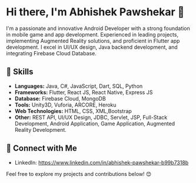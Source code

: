 # Hi there, I'm Abhishek Pawshekar 👋

I'm a passionate and innovative Android Developer with a strong foundation in mobile game and app development. Experienced in leading projects, implementing Augmented Reality solutions, and proficient in Flutter app development. I excel in UI/UX design, Java backend development, and integrating Firebase Cloud Database.

## 🔧 Skills

- **Languages:** Java, C#, JavaScript, Dart, SQL, Python
- **Frameworks:** Flutter, React JS, React Native, Express JS
- **Database:** Firebase Cloud, MongoDB
- **Tools:** Unity3D, Vuforia, ARCORE, Heroku 
- **Web Technologies:** HTML, CSS, XML,Bootstrap 
- **Other:** REST API, UI/UX Design, JDBC, Servlet, JSP, Full-Stack Development, Android Application, Game Application, Augmented Reality Development.
## 🤝 Connect with Me

- LinkedIn: https://www.linkedin.com/in/abhishek-pawshekar-b99b7318b

Feel free to explore my projects and contributions below! 😊
